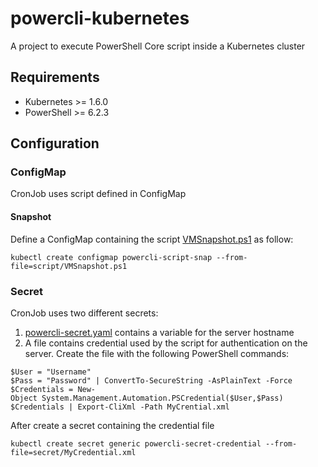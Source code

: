 # powercli-kubernetes

A project to execute PowerShell Core script inside a Kubernetes cluster

## Requirements 

* Kubernetes >= 1.6.0
* PowerShell >= 6.2.3

## Configuration

### ConfigMap
CronJob uses script defined in ConfigMap

#### Snapshot
Define a ConfigMap containing the script [VMSnapshot.ps1](https://baltig.infn.it/infn-ct/powercli-kubernetes/blob/master/script/VMSnapshot.ps1) as follow:
```console
kubectl create configmap powercli-script-snap --from-file=script/VMSnapshot.ps1
```

### Secret
CronJob uses two different secrets:
1. [powercli-secret.yaml](https://baltig.infn.it/infn-ct/powercli-kubernetes/blob/master/secret/powercli-secret.yaml) contains a variable for the server hostname
2. A file contains credential used by the script for authentication on the server. Create the file with the following PowerShell commands:
```console
$User = "Username"   
$Pass = "Password" | ConvertTo-SecureString -AsPlainText -Force 
$Credentials = New-Object System.Management.Automation.PSCredential($User,$Pass)
$Credentials | Export-CliXml -Path MyCrential.xml
```
After create a secret containing the credential file
```console
kubectl create secret generic powercli-secret-credential --from-file=secret/MyCredential.xml
```
